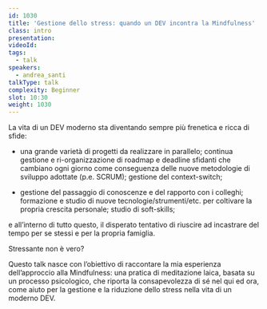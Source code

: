 ```yaml
---
id: 1030
title: 'Gestione dello stress: quando un DEV incontra la Mindfulness'
class: intro
presentation:
videoId:
tags:
  - talk
speakers:
  - andrea_santi
talkType: talk
complexity: Beginner
slot: 10:30
weight: 1030
---
```


La vita di un DEV moderno sta diventando sempre più frenetica e ricca di sfide: 

- una grande varietà di progetti da realizzare in parallelo; continua gestione e ri-organizzazione di roadmap e deadline sfidanti che cambiano ogni giorno come conseguenza delle nuove metodologie di sviluppo adottate (p.e. SCRUM); gestione del context-switch; 

- gestione del passaggio di conoscenze e del rapporto con i colleghi; formazione e studio di nuove tecnologie/strumenti/etc. per coltivare la propria crescita personale; studio di soft-skills; 

e all’interno di tutto questo, il disperato tentativo di riuscire ad incastrare del tempo per se stessi e per la propria famiglia.

Stressante non è vero? 

Questo talk nasce con l’obiettivo di raccontare la mia esperienza dell’approccio alla Mindfulness: una pratica di meditazione laica, basata su un processo psicologico, che riporta la consapevolezza di sé nel qui ed ora, come aiuto per la gestione e la riduzione dello stress nella vita di un moderno DEV.
